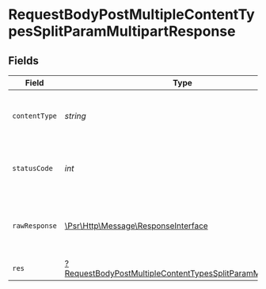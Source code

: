 # RequestBodyPostMultipleContentTypesSplitParamMultipartResponse


## Fields

| Field                                                                                                                                              | Type                                                                                                                                               | Required                                                                                                                                           | Description                                                                                                                                        |
| -------------------------------------------------------------------------------------------------------------------------------------------------- | -------------------------------------------------------------------------------------------------------------------------------------------------- | -------------------------------------------------------------------------------------------------------------------------------------------------- | -------------------------------------------------------------------------------------------------------------------------------------------------- |
| `contentType`                                                                                                                                      | *string*                                                                                                                                           | :heavy_check_mark:                                                                                                                                 | HTTP response content type for this operation                                                                                                      |
| `statusCode`                                                                                                                                       | *int*                                                                                                                                              | :heavy_check_mark:                                                                                                                                 | HTTP response status code for this operation                                                                                                       |
| `rawResponse`                                                                                                                                      | [\Psr\Http\Message\ResponseInterface](https://www.php-fig.org/psr/psr-7/#33-psrhttpmessageresponseinterface)                                       | :heavy_minus_sign:                                                                                                                                 | Raw HTTP response; suitable for custom response parsing                                                                                            |
| `res`                                                                                                                                              | [?RequestBodyPostMultipleContentTypesSplitParamMultipartRes](../../models/operations/RequestBodyPostMultipleContentTypesSplitParamMultipartRes.md) | :heavy_minus_sign:                                                                                                                                 | OK                                                                                                                                                 |
